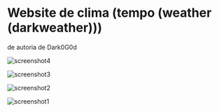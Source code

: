 # Website de clima (tempo (weather (darkweather)))
de autoria de Dark0G0d

![screenshot4](https://github.com/afonsopc/pagman-darkweather/assets/116525378/5fe43c47-d688-4921-b16c-6e43867c950e)

![screenshot3](https://github.com/afonsopc/pagman-darkweather/assets/116525378/d049f05b-93c5-4c27-9c70-802ec7fda742)

![screenshot2](https://github.com/afonsopc/pagman-darkweather/assets/116525378/0499fc54-4851-44b9-a9fb-f64df7a39d25)

![screenshot1](https://github.com/afonsopc/pagman-darkweather/assets/116525378/75b806af-260d-4d32-b080-81affe277e68)

